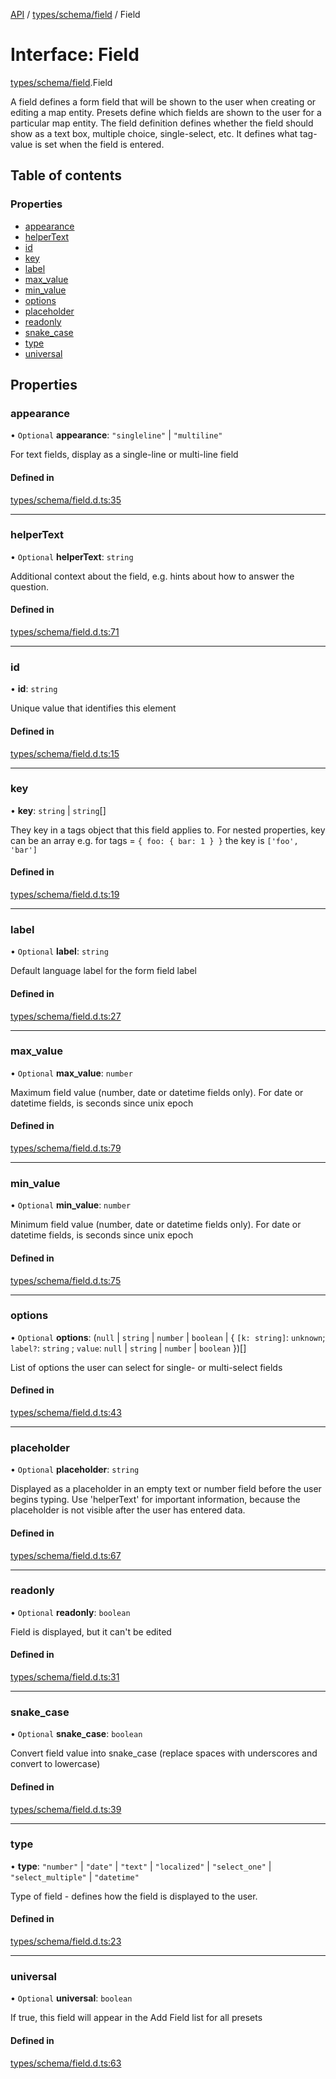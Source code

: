 [API](../README.md) / [types/schema/field](../modules/types_schema_field.md) / Field

# Interface: Field

[types/schema/field](../modules/types_schema_field.md).Field

A field defines a form field that will be shown to the user when creating or editing a map entity. Presets define which fields are shown to the user for a particular map entity. The field definition defines whether the field should show as a text box, multiple choice, single-select, etc. It defines what tag-value is set when the field is entered.

## Table of contents

### Properties

- [appearance](types_schema_field.Field.md#appearance)
- [helperText](types_schema_field.Field.md#helpertext)
- [id](types_schema_field.Field.md#id)
- [key](types_schema_field.Field.md#key)
- [label](types_schema_field.Field.md#label)
- [max\_value](types_schema_field.Field.md#max_value)
- [min\_value](types_schema_field.Field.md#min_value)
- [options](types_schema_field.Field.md#options)
- [placeholder](types_schema_field.Field.md#placeholder)
- [readonly](types_schema_field.Field.md#readonly)
- [snake\_case](types_schema_field.Field.md#snake_case)
- [type](types_schema_field.Field.md#type)
- [universal](types_schema_field.Field.md#universal)

## Properties

### appearance

• `Optional` **appearance**: ``"singleline"`` \| ``"multiline"``

For text fields, display as a single-line or multi-line field

#### Defined in

[types/schema/field.d.ts:35](https://github.com/digidem/mapeo-schema/blob/4111126/types/schema/field.d.ts#L35)

___

### helperText

• `Optional` **helperText**: `string`

Additional context about the field, e.g. hints about how to answer the question.

#### Defined in

[types/schema/field.d.ts:71](https://github.com/digidem/mapeo-schema/blob/4111126/types/schema/field.d.ts#L71)

___

### id

• **id**: `string`

Unique value that identifies this element

#### Defined in

[types/schema/field.d.ts:15](https://github.com/digidem/mapeo-schema/blob/4111126/types/schema/field.d.ts#L15)

___

### key

• **key**: `string` \| `string`[]

They key in a tags object that this field applies to. For nested properties, key can be an array e.g. for tags = `{ foo: { bar: 1 } }` the key is `['foo', 'bar']`

#### Defined in

[types/schema/field.d.ts:19](https://github.com/digidem/mapeo-schema/blob/4111126/types/schema/field.d.ts#L19)

___

### label

• `Optional` **label**: `string`

Default language label for the form field label

#### Defined in

[types/schema/field.d.ts:27](https://github.com/digidem/mapeo-schema/blob/4111126/types/schema/field.d.ts#L27)

___

### max\_value

• `Optional` **max\_value**: `number`

Maximum field value (number, date or datetime fields only). For date or datetime fields, is seconds since unix epoch

#### Defined in

[types/schema/field.d.ts:79](https://github.com/digidem/mapeo-schema/blob/4111126/types/schema/field.d.ts#L79)

___

### min\_value

• `Optional` **min\_value**: `number`

Minimum field value (number, date or datetime fields only). For date or datetime fields, is seconds since unix epoch

#### Defined in

[types/schema/field.d.ts:75](https://github.com/digidem/mapeo-schema/blob/4111126/types/schema/field.d.ts#L75)

___

### options

• `Optional` **options**: (``null`` \| `string` \| `number` \| `boolean` \| { `[k: string]`: `unknown`; `label?`: `string` ; `value`: ``null`` \| `string` \| `number` \| `boolean`  })[]

List of options the user can select for single- or multi-select fields

#### Defined in

[types/schema/field.d.ts:43](https://github.com/digidem/mapeo-schema/blob/4111126/types/schema/field.d.ts#L43)

___

### placeholder

• `Optional` **placeholder**: `string`

Displayed as a placeholder in an empty text or number field before the user begins typing. Use 'helperText' for important information, because the placeholder is not visible after the user has entered data.

#### Defined in

[types/schema/field.d.ts:67](https://github.com/digidem/mapeo-schema/blob/4111126/types/schema/field.d.ts#L67)

___

### readonly

• `Optional` **readonly**: `boolean`

Field is displayed, but it can't be edited

#### Defined in

[types/schema/field.d.ts:31](https://github.com/digidem/mapeo-schema/blob/4111126/types/schema/field.d.ts#L31)

___

### snake\_case

• `Optional` **snake\_case**: `boolean`

Convert field value into snake_case (replace spaces with underscores and convert to lowercase)

#### Defined in

[types/schema/field.d.ts:39](https://github.com/digidem/mapeo-schema/blob/4111126/types/schema/field.d.ts#L39)

___

### type

• **type**: ``"number"`` \| ``"date"`` \| ``"text"`` \| ``"localized"`` \| ``"select_one"`` \| ``"select_multiple"`` \| ``"datetime"``

Type of field - defines how the field is displayed to the user.

#### Defined in

[types/schema/field.d.ts:23](https://github.com/digidem/mapeo-schema/blob/4111126/types/schema/field.d.ts#L23)

___

### universal

• `Optional` **universal**: `boolean`

If true, this field will appear in the Add Field list for all presets

#### Defined in

[types/schema/field.d.ts:63](https://github.com/digidem/mapeo-schema/blob/4111126/types/schema/field.d.ts#L63)

